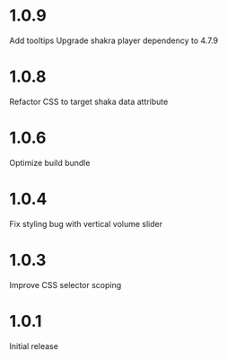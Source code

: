 # 1.0.9

Add tooltips
Upgrade shakra player dependency to 4.7.9

# 1.0.8

Refactor CSS to target shaka data attribute

# 1.0.6

Optimize build bundle

# 1.0.4

Fix styling bug with vertical volume slider

# 1.0.3

Improve CSS selector scoping

# 1.0.1

Initial release

